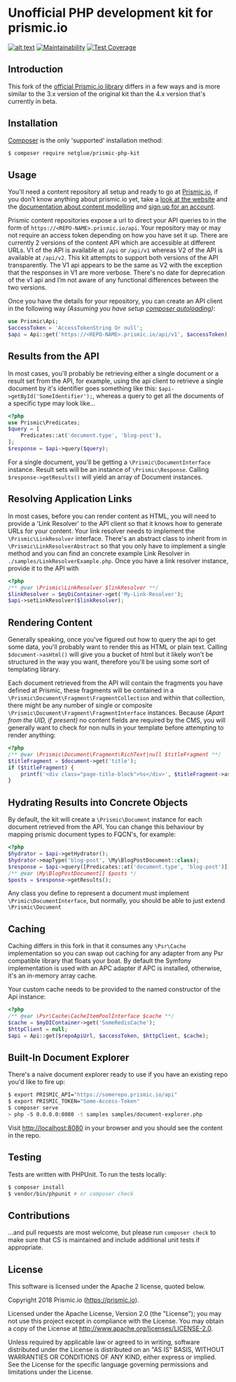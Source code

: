 # Unofficial PHP development kit for prismic.io
[![alt text](https://travis-ci.org/netglue/prismic-php-kit.png?branch=master "Travis build")](https://travis-ci.org/netglue/prismic-php-kit)
[![Maintainability](https://api.codeclimate.com/v1/badges/46e65939eeace01a9605/maintainability)](https://codeclimate.com/github/netglue/prismic-php-kit/maintainability)
[![Test Coverage](https://api.codeclimate.com/v1/badges/46e65939eeace01a9605/test_coverage)](https://codeclimate.com/github/netglue/prismic-php-kit/test_coverage)

## Introduction

This fork of the [official Prismic.io library](https://github.com/prismicio/php-kit) differs in a few ways and is more similar to the 3.x version of the original kit than the 4.x version that's currently in beta.

## Installation

[Composer](https://getcomposer.org) is the only 'supported' installation method:

```bash
$ composer require netglue/prismic-php-kit
```

## Usage

You'll need a content repository all setup and ready to go at [Prismic.io](https://prismic.io), if you don’t know anything about prismic.io yet, take a [look at the website](https://prismic.io) and the [documentation about content modelling](https://user-guides.prismic.io/content-modeling-and-custom-types) and [sign up for an account](https://prismic.io/signup).

Prismic content repositories expose a url to direct your API queries to in the form of `https://<REPO-NAME>.prismic.io/api`. Your repository may or may not require an access token depending on how you have set it up. There are currently 2 versions of the content API which are accessible at different URLs. V1 of the API is available at `/api` or `/api/v1` whereas V2 of the API is available at `/api/v2`. This kit attempts to support both versions of the API transparently. The V1 api appears to be the same as V2 with the exception that the responses in V1 are more verbose. There's no date for deprecation of the v1 api and I’m not aware of any functional differences between the two versions.

Once you have the details for your repository, you can create an API client in the following way _(Assuming you have setup [composer autoloading](https://getcomposer.org/doc/01-basic-usage.md#autoloading))_:

```php
use Prismic\Api;
$accessToken = 'AccessTokenString Or null';
$api = Api::get('https://<REPO-NAME>.prismic.io/api/v1', $accessToken); 
```

## Results from the API

In most cases, you'll probably be retrieving either a single document or a result set from the API, for example, using the api client to retrieve a single document by it's identifier goes something like this: `$api->getById('SomeIdentifier');`, whereas a query to get all the documents of a specific type may look like…
```php
<?php
use Prismic\Predicates;
$query = [
    Predicates::at('document.type', 'blog-post'),
];
$response = $api->query($query);
```

For a single document, you'll be getting a `\Prismic\DocumentInterface` instance. Result sets will be an instance of `\Prismic\Response`. Calling `$response->getResults()` will yield an array of Document instances.

## Resolving Application Links

In most cases, before you can render content as HTML, you will need to provide a 'Link Resolver' to the API client so that it knows how to generate URLs for your content. Your link resolver needs to implement the `\Prismic\LinkResolver` interface. There's an abstract class to inherit from in `\Prismic\LinkResolverAbstract` so that you only have to implement a single method and you can find an concrete example Link Resolver in `./samples/LinkResolverExample.php`. Once you have a link resolver instance, provide it to the API with
```php
<?php
/** @var \Prismic\LinkResolver $linkResolver **/
$linkResolver = $myDiContainer->get('My-Link-Resolver');
$api->setLinkResolver($linkResolver);
```
## Rendering Content

Generally speaking, once you've figured out how to query the api to get some data, you'll probably want to render this as HTML or plain text. Calling `$document->asHtml()` will give you a bucket of html but it likely won't be structured in the way you want, therefore you'll be using some sort of templating library.

Each document retrieved from the API will contain the fragments you have defined at Prismic, these fragments will be contained in a `\Prismic\Document\Fragment\FragmentCollection` and within that collection, there might be any number of single or composite `\Prismic\Document\Fragment\FragmentInterface` instances. Because _(Apart from the UID, if present)_ no content fields are required by the CMS, you will generally want to check for non nulls in your template before attempting to render anything:

```php
<?php
/** @var \Prismic\Document\Fragment\RichText|null $titleFragment **/
$titleFragment = $document->get('title');
if ($titleFragment) {
    printf('<div class="page-title-block">%s</div>', $titleFragment->asHtml());
}
``` 

## Hydrating Results into Concrete Objects

By default, the kit will create a `\Prismic\Document` instance for each document retrieved from the API. You can change this behaviour by mapping prismic document types to FQCN's, for example:

```php
<?php
$hydrator = $api->getHydrator();
$hydrator->mapType('blog-post', \My\BlogPostDocument::class);
$response = $api->query([Predicates::at('document.type', 'blog-post')]);
/** @var \My\BlogPostDocument[] $posts */
$posts = $response->getResults();
```

Any class you define to represent a document must implement `\Primic\DocumentInterface`, but normally, you should be able to just extend `\Prismic\Document`

## Caching

Caching differs in this fork in that it consumes any `\Psr\Cache` implementation so you can swap out caching for any adapter from any Psr compatible library that floats your boat. By default the Symfony implementation is used with an APC adapter if APC is installed, otherwise, it's an in-memory array cache.

Your custom cache needs to be provided to the named constructor of the Api instance:

```php
<?php
/** @var \Psr\Cache\CacheItemPoolInterface $cache **/
$cache = $myDIContainer->get('SomeRedisCache');
$httpClient = null;
$api = Api::get($repoApiUrl, $accessToken, $httpClient, $cache);
```

## Built-In Document Explorer

There's a naive document explorer ready to use if you have an existing repo you'd like to fire up:

```bash
$ export PRISMIC_API="https://somerepo.prismic.io/api"
$ export PRISMIC_TOKEN="Some-Access-Token"
$ composer serve
> php -S 0.0.0.0:8080 -t samples samples/document-explorer.php
```

Visit [http://localhost:8080](http://localhost:8080) in your browser and you should see the content in the repo.

## Testing

Tests are written with PHPUnit. To run the tests locally:

```bash
$ composer install
$ vendor/bin/phpunit # or composer check
```

## Contributions

…and pull requests are most welcome, but please run `composer check` to make sure that CS is maintained and include additional unit tests if appropriate.

## License

This software is licensed under the Apache 2 license, quoted below.

Copyright 2018 Prismic.io (https://prismic.io).

Licensed under the Apache License, Version 2.0 (the "License"); you may not use this project except in compliance with the License. You may obtain a copy of the License at http://www.apache.org/licenses/LICENSE-2.0.

Unless required by applicable law or agreed to in writing, software distributed under the License is distributed on an "AS IS" BASIS, WITHOUT WARRANTIES OR CONDITIONS OF ANY KIND, either express or implied. See the License for the specific language governing permissions and limitations under the License.
